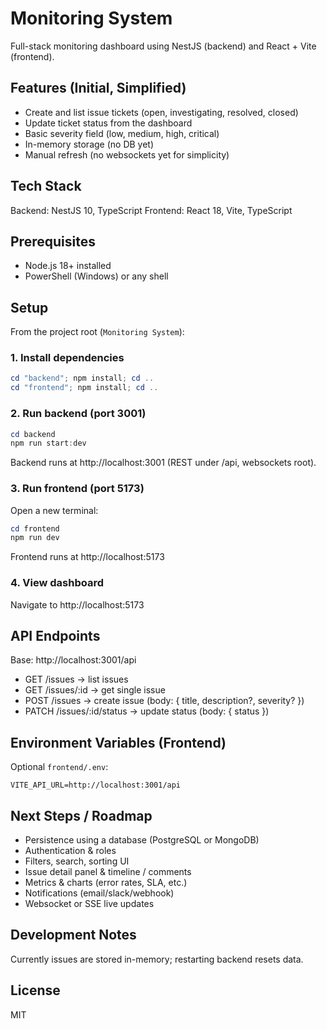 # Monitoring System

Full-stack monitoring dashboard using NestJS (backend) and React + Vite (frontend).

## Features (Initial, Simplified)
- Create and list issue tickets (open, investigating, resolved, closed)
- Update ticket status from the dashboard
- Basic severity field (low, medium, high, critical)
- In-memory storage (no DB yet)
- Manual refresh (no websockets yet for simplicity)

## Tech Stack
Backend: NestJS 10, TypeScript
Frontend: React 18, Vite, TypeScript

## Prerequisites
- Node.js 18+ installed
- PowerShell (Windows) or any shell

## Setup
From the project root (`Monitoring System`):

### 1. Install dependencies
```powershell
cd "backend"; npm install; cd ..
cd "frontend"; npm install; cd ..
```

### 2. Run backend (port 3001)
```powershell
cd backend
npm run start:dev
```
Backend runs at http://localhost:3001 (REST under /api, websockets root).

### 3. Run frontend (port 5173)
Open a new terminal:
```powershell
cd frontend
npm run dev
```
Frontend runs at http://localhost:5173

### 4. View dashboard
Navigate to http://localhost:5173

## API Endpoints
Base: http://localhost:3001/api
- GET /issues -> list issues
- GET /issues/:id -> get single issue
- POST /issues -> create issue (body: { title, description?, severity? })
- PATCH /issues/:id/status -> update status (body: { status })

## Environment Variables (Frontend)
Optional `frontend/.env`:
```
VITE_API_URL=http://localhost:3001/api
```

## Next Steps / Roadmap
- Persistence using a database (PostgreSQL or MongoDB)
- Authentication & roles
- Filters, search, sorting UI
- Issue detail panel & timeline / comments
- Metrics & charts (error rates, SLA, etc.)
- Notifications (email/slack/webhook)
- Websocket or SSE live updates

## Development Notes
Currently issues are stored in-memory; restarting backend resets data.

## License
MIT

